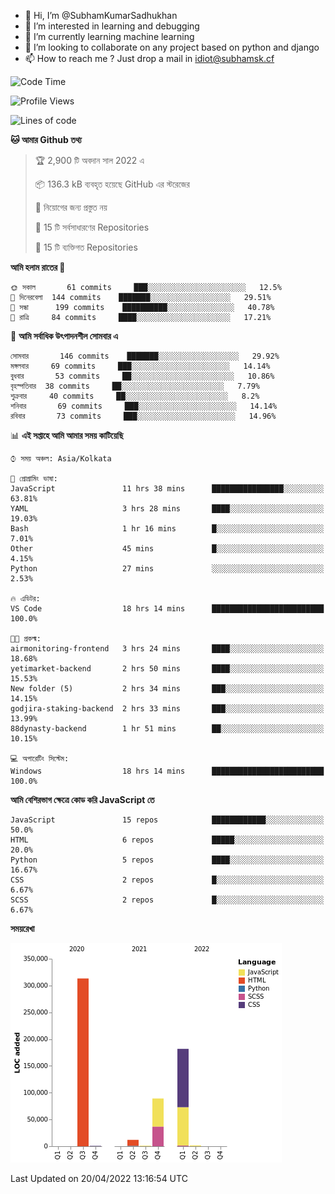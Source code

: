 - 👋 Hi, I’m @SubhamKumarSadhukhan
- 👀 I’m interested in learning and debugging
- 🌱 I’m currently learning machine learning
- 💞️ I’m looking to collaborate on any project based on python and django
- 📫 How to reach me ?
      Just drop a mail in idiot@subhamsk.cf

<!---
SubhamKumarSadhukhan/SubhamKumarSadhukhan is a ✨ special ✨ repository because its `README.md` (this file) appears on your GitHub profile.
You can click the Preview link to take a look at your changes.
--->


<!--START_SECTION:waka-->
![Code Time](http://img.shields.io/badge/Code%20Time-435%20hrs%2045%20mins-blue)

![Profile Views](http://img.shields.io/badge/%E0%A6%AA%E0%A7%8D%E0%A6%B0%E0%A7%8B%E0%A6%AB%E0%A6%BE%E0%A6%87%E0%A6%B2%20%E0%A6%A6%E0%A6%B0%E0%A7%8D%E0%A6%B6%E0%A6%A8-14-blue)

![Lines of code](https://img.shields.io/badge/%E0%A6%B9%E0%A7%8D%E0%A6%AF%E0%A6%BE%E0%A6%B2%E0%A7%8B%20%E0%A6%93%E0%A6%AF%E0%A6%BC%E0%A6%BE%E0%A6%B0%E0%A7%8D%E0%A6%B2%E0%A7%8D%E0%A6%A1%20%E0%A6%A5%E0%A7%87%E0%A6%95%E0%A7%87%20%E0%A6%86%E0%A6%AE%E0%A6%BF%20%E0%A6%B2%E0%A6%BF%E0%A6%96%E0%A7%87%E0%A6%9B%E0%A6%BF-599%20Thousand%20%E0%A6%95%E0%A7%8B%E0%A6%A1%E0%A7%87%E0%A6%B0%20%E0%A6%B2%E0%A6%BE%E0%A6%87%E0%A6%A8-blue)

**🐱 আমার Github তথ্য** 

> 🏆 2,900 টি অবদান সাল 2022 এ
 > 
> 📦 136.3 kB ব্যবহৃত হয়েছে GitHub এর স্টরেজের 
 > 
> 🚫 নিয়োগের জন্য প্রস্তুত নয়
 > 
> 📜 15 টি সর্বসাধারণের Repositories 
 > 
> 🔑 15 টি ব্যক্তিগত Repositories  
 > 
**আমি হলাম রাতের 🦉** 

```text
🌞 সকাল       61 commits     ███░░░░░░░░░░░░░░░░░░░░░░   12.5% 
🌆 দিনেরবেলা  144 commits    ███████░░░░░░░░░░░░░░░░░░   29.51% 
🌃 সন্ধা      199 commits    ██████████░░░░░░░░░░░░░░░   40.78% 
🌙 রাত্রি     84 commits     ████░░░░░░░░░░░░░░░░░░░░░   17.21%

```
📅 **আমি সর্বাধিক উৎপাদনশীল সোমবার এ** 

```text
সোমবার       146 commits    ███████░░░░░░░░░░░░░░░░░░   29.92% 
মঙ্গলবার     69 commits     ███░░░░░░░░░░░░░░░░░░░░░░   14.14% 
বুধবার       53 commits     ██░░░░░░░░░░░░░░░░░░░░░░░   10.86% 
বৃহস্পতিবার  38 commits     ██░░░░░░░░░░░░░░░░░░░░░░░   7.79% 
শুক্রবার     40 commits     ██░░░░░░░░░░░░░░░░░░░░░░░   8.2% 
শনিবার       69 commits     ███░░░░░░░░░░░░░░░░░░░░░░   14.14% 
রবিবার       73 commits     ███░░░░░░░░░░░░░░░░░░░░░░   14.96%

```


📊 **এই সপ্তাহে আমি আমার সময় কাটিয়েছি** 

```text
⌚︎ সময় অঞ্চল: Asia/Kolkata

💬 প্রোগ্রামিং ভাষা: 
JavaScript               11 hrs 38 mins      ████████████████░░░░░░░░░   63.81% 
YAML                     3 hrs 28 mins       ████░░░░░░░░░░░░░░░░░░░░░   19.03% 
Bash                     1 hr 16 mins        █░░░░░░░░░░░░░░░░░░░░░░░░   7.01% 
Other                    45 mins             █░░░░░░░░░░░░░░░░░░░░░░░░   4.15% 
Python                   27 mins             ░░░░░░░░░░░░░░░░░░░░░░░░░   2.53%

🔥 এডিটর: 
VS Code                  18 hrs 14 mins      █████████████████████████   100.0%

🐱‍💻 প্রকল্ম: 
airmonitoring-frontend   3 hrs 24 mins       ████░░░░░░░░░░░░░░░░░░░░░   18.68% 
yetimarket-backend       2 hrs 50 mins       ████░░░░░░░░░░░░░░░░░░░░░   15.53% 
New folder (5)           2 hrs 34 mins       ███░░░░░░░░░░░░░░░░░░░░░░   14.15% 
godjira-staking-backend  2 hrs 33 mins       ███░░░░░░░░░░░░░░░░░░░░░░   13.99% 
88dynasty-backend        1 hr 51 mins        ██░░░░░░░░░░░░░░░░░░░░░░░   10.15%

💻 অপারেটিং সিস্টেম: 
Windows                  18 hrs 14 mins      █████████████████████████   100.0%

```

**আমি বেশিরভাগ ক্ষেত্রে কোড করি JavaScript তে** 

```text
JavaScript               15 repos            ████████████░░░░░░░░░░░░░   50.0% 
HTML                     6 repos             █████░░░░░░░░░░░░░░░░░░░░   20.0% 
Python                   5 repos             ████░░░░░░░░░░░░░░░░░░░░░   16.67% 
CSS                      2 repos             █░░░░░░░░░░░░░░░░░░░░░░░░   6.67% 
SCSS                     2 repos             █░░░░░░░░░░░░░░░░░░░░░░░░   6.67%

```


**সময়রেখা**

![Chart not found](https://raw.githubusercontent.com/SubhamKumarSadhukhan/SubhamKumarSadhukhan/main/charts/bar_graph.png) 


 Last Updated on 20/04/2022 13:16:54 UTC
<!--END_SECTION:waka-->
